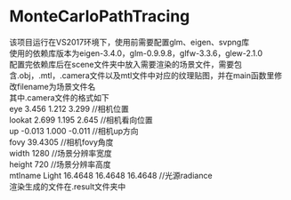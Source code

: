 # MonteCarloPathTracing
该项目运行在VS2017环境下，使用前需要配置glm、eigen、svpng库  
使用的依赖库版本为eigen-3.4.0，glm-0.9.9.8，glfw-3.3.6，glew-2.1.0  
配置完依赖库后在scene文件夹中放入需要渲染的场景文件，需要包含.obj，.mtl，.camera文件以及mtl文件中对应的纹理贴图，并在main函数里修改filename为场景文件名    
其中.camera文件的格式如下  
eye 3.456 1.212 3.299 //相机位置  
lookat 2.699 1.195 2.645 //相机看向位置  
up -0.013 1.000 -0.011 //相机up方向  
fovy 39.4305 //相机fovy角度  
width 1280 //场景分辨率宽度  
height 720 //场景分辨率高度  
mtlname Light 16.4648 16.4648 16.4648 //光源radiance    
渲染生成的文件在.result文件夹中  

